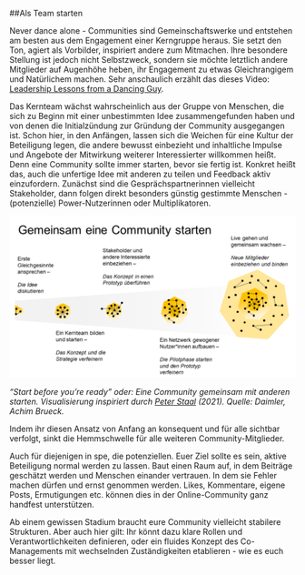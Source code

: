 ##Als Team starten

Never dance alone - Communities sind Gemeinschaftswerke und entstehen am
besten aus dem Engagement einer Kerngruppe heraus. Sie setzt den Ton,
agiert als Vorbilder, inspiriert andere zum Mitmachen. Ihre besondere
Stellung ist jedoch nicht Selbstzweck, sondern sie möchte letztlich
andere Mitglieder auf Augenhöhe heben, ihr Engagement zu etwas
Gleichrangigem und Natürlichem machen. Sehr anschaulich erzählt das
dieses Video: [Leadership Lessons from a Dancing Guy](https://youtu.be/fW8amMCVAJQ).

Das Kernteam wächst wahrscheinlich aus der Gruppe von Menschen, die sich
zu Beginn mit einer unbestimmten Idee zusammengefunden haben und von
denen die Initialzündung zur Gründung der Community ausgegangen ist.
Schon hier, in den Anfängen, lassen sich die Weichen für eine Kultur der
Beteiligung legen, die andere bewusst einbezieht und inhaltliche Impulse
und Angebote der Mitwirkung weiterer Interessierter willkommen heißt.
Denn eine Community sollte immer starten, bevor sie fertig ist. Konkret
heißt das, auch die unfertige Idee mit anderen zu teilen und Feedback
aktiv einzufordern. Zunächst sind die Gesprächspartnerinnen vielleicht
Stakeholder, dann folgen direkt besonders günstig gestimmte Menschen -
(potenzielle) Power-Nutzerinnen oder Multiplikatoren.

![](images/CommunityStarten.png)

*“Start before you’re ready” oder: Eine Community gemeinsam mit anderen
starten. Visualisierung inspiriert durch* *<u>Peter Staal</u> (2021).*
*Quelle: Daimler, Achim Brueck.*

Indem ihr diesen Ansatz von Anfang an konsequent und für alle sichtbar
verfolgt, sinkt die Hemmschwelle für alle weiteren Community-Mitglieder.

Auch für diejenigen in spe, die potenziellen. Euer Ziel sollte es
  sein, aktive Beteiligung normal werden zu lassen. Baut einen Raum auf,
  in dem Beiträge geschätzt werden und Menschen einander vertrauen. In dem
  sie Fehler machen dürfen und ernst genommen werden. Likes, Kommentare,
  eigene Posts, Ermutigungen etc. können dies in der Online-Community ganz
  handfest unterstützen.

Ab einem gewissen Stadium braucht eure Community vielleicht stabilere
Strukturen. Aber auch hier gilt: Ihr könnt dazu klare Rollen und
Verantwortlichkeiten definieren, oder ein fluides Konzept des
Co-Managements mit wechselnden Zuständigkeiten etablieren - wie es euch
besser liegt.

